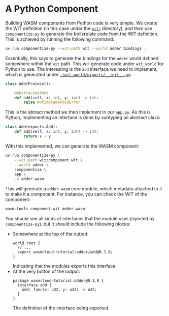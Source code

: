 # A Python Component

Building WASM components from Python code is very simple. We create the WIT definition (in this case
under the [`wit/`](./wit/) directory), and then use `componentize-py` to generate the boilerplate
code from the WIT definition. This is achieved by running the following command:

```sh
uv run componentize-py --wit-path wit --world adder bindings .
```

Essentially, this says to generate the bindings for the `adder` world defined somewhere within the
`wit` path. This will generate code under `wit_world` for Python to use. The interesting is the
`add` interface we need to implement, which is generated under
[`./wit_world/exports/__init__.py`](./wit_world/exports/__init__.py):

```py
class Add(Protocol):

    @abstractmethod
    def add(self, x: int, y: int) -> int:
        raise NotImplementedError
```

This is the abtract method we then implement in our `app.py`. As this is Python, implementing an
interface is done by subtyping an abstract class:

```py
class Add(exports.Add):
    def add(self, x: int, y: int) -> int:
        return x + y
```

With this implemented, we can generate the WASM component:

```sh
uv run componentize-py \
    --wit-path wit/component.wit \
    --world adder \
    componentize \
    app \
    -o adder.wasm
```

This will generate a `adder.wasm` core module, which metadata attached to it to make it a component.
For instance, you can check the WIT of the component:

```sh
wasm-tools component wit adder.wasm
```

You should see all kinds of interfaces that the module uses (injected by `componentize-py`), but it
should include the following blocks:

- Somewhere at the top of the output:
  ```wit
  world root {
    // ...
    export wasmcloud-tutorial:adder/add@0.1.0;
  }
  ```
  Indicating that the modules exports this interface.
- At the very botton of the output:
  ```wit
  package wasmcloud-tutorial:adder@0.1.0 {
    interface add {
      add: func(x: u32, y: u32) -> u32;
    }
  }
  ```
  The definition of the interface being exported.
